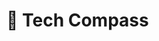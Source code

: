 # 📌 Tech Compass

[//]: # (> ✨ *EduBridge is an educational platform that connects mentors and mentees for online learning sessions. The application is built using the [Nest]&#40;https://nestjs.com/&#41; framework.*)

[//]: # ()
[//]: # (---)

[//]: # ()
[//]: # (## 🚀 Features)

[//]: # ()
[//]: # (- ✅ **User Management:** Registration and authentication for mentors and mentees)

[//]: # (- ✅ **Booking System:** Schedule and manage learning sessions)

[//]: # (- ✅ **Messaging:** Real-time communication between users)

[//]: # (- ✅ **Payment Processing:** Secure payment handling for sessions)

[//]: # (- ✅ **Payment Processing:** Secure payment handling for sessions)

[//]: # ()
[//]: # ()
[//]: # (---)

[//]: # ()
[//]: # (## 🏗️ Tech Stack)

[//]: # ()
[//]: # (**Backend:** NestJS   )

[//]: # (**Database:** PostgreSQL   )

[//]: # ()
[//]: # (---)

[//]: # ()
[//]: # (## 📂 Project Structure)

[//]: # ()
[//]: # (```bash)

[//]: # (/project-root)

[//]: # (  ├── src/            # Source code)

[//]: # (  │   ├── activity/           # Activity module)

[//]: # (  │   ├── admin/              # Admin module)

[//]: # (  │   ├── auth/               # Authentication module)

[//]: # (  │   ├── availability-slot/  # Availability slot module)

[//]: # (  │   ├── booking/            # Booking module)

[//]: # (  │   ├── conference/         # Conference module)

[//]: # (  │   ├── email-service/      # Email service module)

[//]: # (  │   ├── file-upload/        # File upload module)

[//]: # (  │   ├── mentee/             # Mentee module)

[//]: # (  │   ├── mentor/             # Mentor module)

[//]: # (  │   ├── messages/           # Messages module)

[//]: # (  │   ├── payment/            # Payment module)

[//]: # (  │   ├── performance/        # Performance module)

[//]: # (  │   ├── public/             # Public assets)

[//]: # (  │   ├── rating/             # Rating module)

[//]: # (  │   ├── session/            # Session module)

[//]: # (  │   ├── transaction/        # Transaction module)

[//]: # (  │   ├── user/               # User module)

[//]: # (  │   ├── utils/              # Utilities)

[//]: # (  │   ├── wallet/             # Wallet module)

[//]: # (  │   ├── app-exception.filter.ts)

[//]: # (  │   ├── app.data-source.ts)

[//]: # (  │   ├── app.module.ts)

[//]: # (  │   ├── main.ts)

[//]: # (  ├── public/         # Static files)

[//]: # (  ├── combined.log    # Combined log file)

[//]: # (  ├── error.log       # Error log file)

[//]: # (  ├── eslint.config.mjs # ESLint config)

[//]: # (  ├── nest-cli.json   # Nest CLI config)

[//]: # (  ├── package.json    # NPM package config)

[//]: # (  ├── tsconfig.build.json # TypeScript build config)

[//]: # (  ├── tsconfig.json   # TypeScript config)

[//]: # (  ├── README.md       # This file)

[//]: # (```)

[//]: # ()
[//]: # ()
[//]: # ()
[//]: # (## Project Structure)

[//]: # ()
[//]: # (```bash)

[//]: # (/project-root)

[//]: # (  ├── src/            # Source code)

[//]: # (  │   ├── activity/           # Activity module)

[//]: # (  │   ├── admin/              # Admin module)

[//]: # (  │   ├── auth/               # Authentication module)

[//]: # (  │   ├── availability-slot/  # Availability slot module)

[//]: # (  │   ├── booking/            # Booking module)

[//]: # (  │   ├── conference/         # Conference module)

[//]: # (  │   ├── email-service/      # Email service module)

[//]: # (  │   ├── file-upload/        # File upload module)

[//]: # (  │   ├── mentee/             # Mentee module)

[//]: # (  │   ├── mentor/             # Mentor module)

[//]: # (  │   ├── messages/           # Messages module)

[//]: # (  │   ├── payment/            # Payment module)

[//]: # (  │   ├── performance/        # Performance module)

[//]: # (  │   ├── public/             # Public assets)

[//]: # (  │   ├── rating/             # Rating module)

[//]: # (  │   ├── session/            # Session module)

[//]: # (  │   ├── transaction/        # Transaction module)

[//]: # (  │   ├── user/               # User module)

[//]: # (  │   ├── utils/              # Utilities)

[//]: # (  │   ├── wallet/             # Wallet module)

[//]: # (  │   ├── app-exception.filter.ts)

[//]: # (  │   ├── app.data-source.ts)

[//]: # (  │   ├── app.module.ts)

[//]: # (  │   ├── main.ts)

[//]: # (  ├── docs/           # Documentation &#40;Swagger, diagrams, etc.&#41;)

[//]: # (  ├── test/           # Unit & integration tests)

[//]: # (  ├── public/         # Static files)

[//]: # (  ├── combined.log    # Combined log file)

[//]: # (  ├── credential.txt  # Credentials)

[//]: # (  ├── error.log       # Error log file)

[//]: # (  ├── eslint.config.mjs # ESLint config)

[//]: # (  ├── nest-cli.json   # Nest CLI config)

[//]: # (  ├── package.json    # NPM package config)

[//]: # (  ├── tsconfig.build.json # TypeScript build config)

[//]: # (  ├── tsconfig.json   # TypeScript config)

[//]: # (  ├── wallet-integration-documentation.md # Wallet integration docs)

[//]: # (  ├── zoom.html       # Zoom integration page)

[//]: # (  ├── README.md       # This file)

[//]: # (```)

[//]: # ()
[//]: # (## 📜 License)

[//]: # ()
[//]: # (MIT License © 2025 [Safiu Waheed]&#40;https://waheedianho.codes&#41;  )
